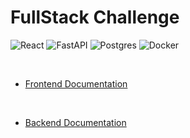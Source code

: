 # FullStack Challenge

![React](https://img.shields.io/badge/react-%2320232a.svg?style=for-the-badge&logo=react&logoColor=%2361DAFB)
![FastAPI](https://img.shields.io/badge/FastAPI-005571?style=for-the-badge&logo=fastapi)
![Postgres](https://img.shields.io/badge/postgres-%23316192.svg?style=for-the-badge&logo=postgresql&logoColor=white)
![Docker](https://img.shields.io/badge/docker-%230db7ed.svg?style=for-the-badge&logo=docker&logoColor=white)

<br>

- [Frontend Documentation](https://github.com/tiagofribeiro/fullstack-challenge/blob/main/client/README.md)
<br>

- [Backend Documentation](https://github.com/tiagofribeiro/fullstack-challenge/blob/main/service/README.md)
